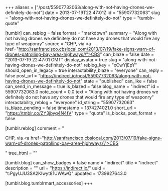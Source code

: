 +++
aliases = ["/post/55907732063/along-with-not-having-drones-we-definitely-do-not"]
date = 2013-07-19T22:47:01Z
id = "55907732063"
slug = "along-with-not-having-drones-we-definitely-do-not"
type = "tumblr-quote"

[tumblr]
can_reblog = false
format = "markdown"
summary = "Along with not having drones we definitely do not have any drones that would fire any type of weaponry"
source = "CHP, via <a href=\"http://sanfrancisco.cbslocal.com/2013/07/19/fake-signs-warn-of-drones-patrolling-bay-area-highways/\">CBS</a>"
can_blaze = false
date = "2013-07-19 22:47:01 GMT"
display_avatar = true
slug = "along-with-not-having-drones-we-definitely-do-not"
reblog_key = "xCwYjEpY"
should_open_in_legacy = true
interactability_blaze = "everyone"
can_reply = false
post_url = "https://indirect.io/post/55907732063/along-with-not-having-drones-we-definitely-do-not"
state = "published"
can_like = false
can_send_in_message = true
is_blazed = false
blog_name = "indirect"
id = 55907732063.0
note_count = 0.0
text = "Along with not having drones we definitely do not have any drones that would fire any type of weaponry"
interactability_reblog = "everyone"
id_string = "55907732063"
is_blaze_pending = false
timestamp = 1374274021.0
short_url = "https://tmblr.co/ZY3jbyq4N4fV"
type = "quote"
is_blocks_post_format = false

[tumblr.reblog]
comment = "<p>CHP, via <a href=\"http://sanfrancisco.cbslocal.com/2013/07/19/fake-signs-warn-of-drones-patrolling-bay-area-highways/\">CBS</a></p>"
tree_html = ""

[tumblr.blog]
can_show_badges = false
name = "indirect"
title = "indirect"
description = ""
url = "https://indirect.io/"
uuid = "t:PgyUJU3SA2Klwyt81UWAwQ"
updated = 1739927643.0

[tumblr.blog.tumblrmart_accessories]
+++
